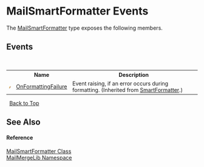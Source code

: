# MailSmartFormatter Events
 

The <a href="37f9d4f3-8a88-596d-957b-cf662c70a418">MailSmartFormatter</a> type exposes the following members.


## Events
&nbsp;<table><tr><th></th><th>Name</th><th>Description</th></tr><tr><td>![Public event](media/pubevent.gif "Public event")</td><td><a href="717ac2b8-de99-7086-f3ef-8a250f38425d">OnFormattingFailure</a></td><td>
Event raising, if an error occurs during formatting.
 (Inherited from <a href="698f401b-f7d0-86a2-f8b1-ec9f15f73c85">SmartFormatter</a>.)</td></tr></table>&nbsp;
<a href="#mailsmartformatter-events">Back to Top</a>

## See Also


#### Reference
<a href="37f9d4f3-8a88-596d-957b-cf662c70a418">MailSmartFormatter Class</a><br /><a href="31c6ebbe-d683-7561-7308-5a5ee1f76bf5">MailMergeLib Namespace</a><br />